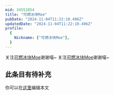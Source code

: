 ```yaml
---
mid: 34552854
title: "可燃冰块Moe"
pubDate: "2024-11-04T11:22:10.496Z"
updatedDate: "2024-11-04T11:22:10.496Z"
profile:
  {
    Nickname: ["可燃冰块Moe"],
  }
---
```


关注[可燃冰块Moe](https://space.bilibili.com/34552854)谢谢喵~ 关注[可燃冰块Moe](https://space.bilibili.com/34552854)谢谢喵~

## 此条目有待补充
你可以在[这里](https://github.com/Yuhanawa/VTuber.ICU/edit/master/src/content/v/可燃冰块Moe/index.md)编辑本文
